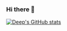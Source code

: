 ### Hi there 👋

<!--
**iDeepverma/iDeepverma** is a ✨ _special_ ✨ repository because its `README.md` (this file) appears on your GitHub profile.

Here are some ideas to get you started:

- 🔭 I’m currently working on ...
- 🌱 I’m currently learning ...
- 👯 I’m looking to collaborate on ...
- 🤔 I’m looking for help with ...
- 💬 Ask me about ...
- 📫 How to reach me: ...
- 😄 Pronouns: ...
- ⚡ Fun fact: ...
-->
[![Deep's GitHub stats](https://github-readme-stats.vercel.app/api?username=iDeepverma)](https://github.com/anuraghazra/github-readme-stats)
